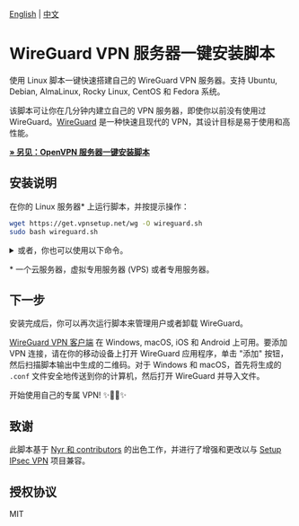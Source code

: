 [English](README.md) | [中文](README-zh.md)

# WireGuard VPN 服务器一键安装脚本

使用 Linux 脚本一键快速搭建自己的 WireGuard VPN 服务器。支持 Ubuntu, Debian, AlmaLinux, Rocky Linux, CentOS 和 Fedora 系统。

该脚本可让你在几分钟内建立自己的 VPN 服务器，即使你以前没有使用过 WireGuard。[WireGuard](https://www.wireguard.com) 是一种快速且现代的 VPN，其设计目标是易于使用和高性能。

[**&raquo; 另见：OpenVPN 服务器一键安装脚本**](https://github.com/hwdsl2/openvpn-install/blob/master/README-zh.md)

## 安装说明

在你的 Linux 服务器\* 上运行脚本，并按提示操作：

```bash
wget https://get.vpnsetup.net/wg -O wireguard.sh
sudo bash wireguard.sh
```

<details>
<summary>
或者，你也可以使用以下命令。
</summary>

你也可以使用 `curl` 下载：

```bash
curl -fL https://get.vpnsetup.net/wg -o wireguard.sh
sudo bash wireguard.sh
```

或者，你也可以使用这个链接：

```bash
https://github.com/hwdsl2/wireguard-install/raw/master/wireguard-install.sh
```

如果无法下载，打开 [wireguard-install.sh](wireguard-install.sh)，然后点击右边的 `Raw` 按钮。按快捷键 `Ctrl/Cmd+A` 全选，`Ctrl/Cmd+C` 复制，然后粘贴到你喜欢的编辑器。
</details>

\* 一个云服务器，虚拟专用服务器 (VPS) 或者专用服务器。

## 下一步

安装完成后，你可以再次运行脚本来管理用户或者卸载 WireGuard。

[WireGuard VPN 客户端](https://www.wireguard.com/install/) 在 Windows, macOS, iOS 和 Android 上可用。要添加 VPN 连接，请在你的移动设备上打开 WireGuard 应用程序，单击 "添加" 按钮，然后扫描脚本输出中生成的二维码。对于 Windows 和 macOS，首先将生成的 `.conf` 文件安全地传送到你的计算机，然后打开 WireGuard 并导入文件。

开始使用自己的专属 VPN! :sparkles::tada::rocket::sparkles:

## 致谢

此脚本基于 [Nyr 和 contributors](https://github.com/Nyr/wireguard-install) 的出色工作，并进行了增强和更改以与 [Setup IPsec VPN](https://github.com/hwdsl2/setup-ipsec-vpn) 项目兼容。

## 授权协议

MIT
